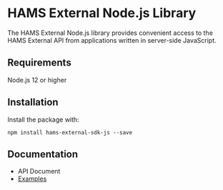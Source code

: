# HAMS External Node.js Library #

The HAMS External Node.js library provides convenient access to the HAMS External API from applications written in server-side JavaScript.

## Requirements ##

Node.js 12 or higher

## Installation ##

Install the package with:

```
npm install hams-external-sdk-js --save
```

## Documentation ##
 * API Document
 * [Examples](examples/)